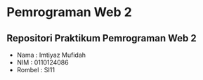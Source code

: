 # Pemrograman Web 2

## Repositori Praktikum Pemrograman Web 2

- Nama : Imtiyaz Mufidah 
- NIM : 0110124086
- Rombel : SI11 
